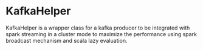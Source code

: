 # KafkaHelper
KafkaHelper is a wrapper class for a kafka producer to be integrated with spark streaming in a cluster mode to maximize the performance using spark broadcast mechanism and scala lazy evaluation.
